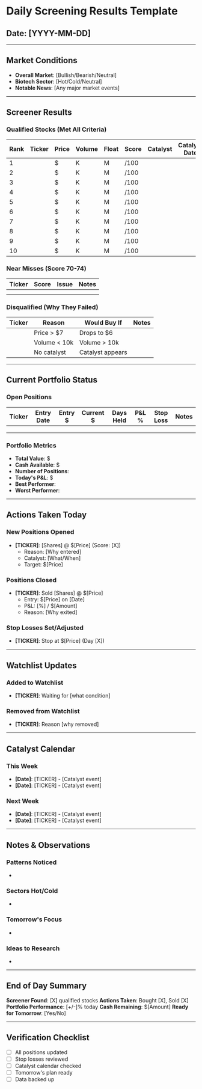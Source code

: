 # Daily Screening Results Template
## Date: [YYYY-MM-DD]

---

## Market Conditions
- **Overall Market**: [Bullish/Bearish/Neutral]
- **Biotech Sector**: [Hot/Cold/Neutral]  
- **Notable News**: [Any major market events]

---

## Screener Results

### Qualified Stocks (Met All Criteria)

| Rank | Ticker | Price | Volume | Float | Score | Catalyst | Catalyst Date | Action |
|------|--------|-------|--------|-------|-------|----------|--------------|--------|
| 1 | | $ | K | M | /100 | | | BUY/WATCH |
| 2 | | $ | K | M | /100 | | | BUY/WATCH |
| 3 | | $ | K | M | /100 | | | BUY/WATCH |
| 4 | | $ | K | M | /100 | | | BUY/WATCH |
| 5 | | $ | K | M | /100 | | | BUY/WATCH |
| 6 | | $ | K | M | /100 | | | BUY/WATCH |
| 7 | | $ | K | M | /100 | | | BUY/WATCH |
| 8 | | $ | K | M | /100 | | | BUY/WATCH |
| 9 | | $ | K | M | /100 | | | BUY/WATCH |
| 10 | | $ | K | M | /100 | | | BUY/WATCH |

### Near Misses (Score 70-74)
| Ticker | Score | Issue | Notes |
|--------|-------|-------|-------|
| | | | |
| | | | |

### Disqualified (Why They Failed)
| Ticker | Reason | Would Buy If | Notes |
|--------|--------|--------------|-------|
| | Price > $7 | Drops to $6 | |
| | Volume < 10k | Volume > 10k | |
| | No catalyst | Catalyst appears | |

---

## Current Portfolio Status

### Open Positions
| Ticker | Entry Date | Entry $ | Current $ | Days Held | P&L % | Stop Loss | Notes |
|--------|------------|---------|-----------|-----------|-------|-----------|-------|
| | | | | | | | |
| | | | | | | | |
| | | | | | | | |

### Portfolio Metrics
- **Total Value**: $
- **Cash Available**: $
- **Number of Positions**: 
- **Today's P&L**: $
- **Best Performer**: 
- **Worst Performer**:

---

## Actions Taken Today

### New Positions Opened
- **[TICKER]**: [Shares] @ $[Price] (Score: [X])
  - Reason: [Why entered]
  - Catalyst: [What/When]
  - Target: $[Price]

### Positions Closed
- **[TICKER]**: Sold [Shares] @ $[Price]
  - Entry: $[Price] on [Date]
  - P&L: [%] / $[Amount]
  - Reason: [Why exited]

### Stop Losses Set/Adjusted
- **[TICKER]**: Stop at $[Price] (Day [X])

---

## Watchlist Updates

### Added to Watchlist
- **[TICKER]**: Waiting for [what condition]

### Removed from Watchlist
- **[TICKER]**: Reason [why removed]

---

## Catalyst Calendar

### This Week
- **[Date]**: [TICKER] - [Catalyst event]
- **[Date]**: [TICKER] - [Catalyst event]

### Next Week
- **[Date]**: [TICKER] - [Catalyst event]
- **[Date]**: [TICKER] - [Catalyst event]

---

## Notes & Observations

### Patterns Noticed
- 

### Sectors Hot/Cold
- 

### Tomorrow's Focus
- 

### Ideas to Research
- 

---

## End of Day Summary

**Screener Found**: [X] qualified stocks
**Actions Taken**: Bought [X], Sold [X]
**Portfolio Performance**: [+/-]% today
**Cash Remaining**: $[Amount]
**Ready for Tomorrow**: [Yes/No]

---

## Verification Checklist
- [ ] All positions updated
- [ ] Stop losses reviewed
- [ ] Catalyst calendar checked
- [ ] Tomorrow's plan ready
- [ ] Data backed up
